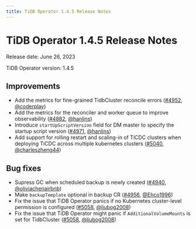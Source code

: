 ```yaml
---
title: TiDB Operator 1.4.5 Release Notes
---
```


# TiDB Operator 1.4.5 Release Notes

Release date: June 26, 2023

TiDB Operator version: 1.4.5

## Improvements

- Add the metrics for fine-grained TidbCluster reconcile errors ([#4952](https://github.com/pingcap/tidb-operator/pull/4952), [@coderplay](https://github.com/coderplay))
- Add the metrics for the reconciler and worker queue to improve observability ([#4882](https://github.com/pingcap/tidb-operator/pull/4882), [@hanlins](https://github.com/hanlins))
- Introduce `startUpScriptVersion` field for DM master to specify the startup script version ([#4971](https://github.com/pingcap/tidb-operator/pull/4971), [@hanlins](https://github.com/hanlins))
- Add support for rolling restart and scaling-in of TiCDC clusters when deploying TiCDC across multiple kubernetes clusters ([#5040](https://github.com/pingcap/tidb-operator/pull/5040), [@charleszheng44](https://github.com/charleszheng44))

## Bug fixes

- Supress GC when scheduled backup is newly created ([#4940](https://github.com/pingcap/tidb-operator/pull/4940), [@oliviachenairbnb](https://github.com/oliviachenairbnb))
- Make `backupTemplate` optional in backup CR ([#4956](https://github.com/pingcap/tidb-operator/pull/4956), [@Ehco1996](https://github.com/Ehco1996))
- Fix the issue that TiDB Operator panics if no Kubernetes cluster-level permission is configured ([#5058](https://github.com/pingcap/tidb-operator/pull/5058), [@liubog2008](https://github.com/liubog2008))
- Fix the issue that TiDB Operator might panic if `AdditionalVolumeMounts` is set for TidbCluster ([#5058](https://github.com/pingcap/tidb-operator/pull/5058), [@liubog2008](https://github.com/liubog2008))
